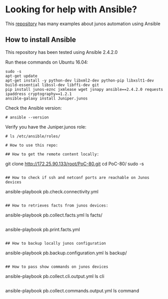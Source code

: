 
# Looking for help with Ansible? 

This [repository](https://github.com/ksator/ansible-training-for-junos-automation) has many examples about junos automation using Ansible

## How to install Ansible

This repository has been tested using Ansible 2.4.2.0  

Run these commands on Ubuntu 16.04:
```
sudo -s
apt-get update
apt-get install -y python-dev libxml2-dev python-pip libxslt1-dev build-essential libssl-dev libffi-dev git
pip install junos-eznc jxmlease wget jsnapy ansible==2.4.2.0 requests ipaddress cryptography==1.2.1 
ansible-galaxy install Juniper.junos
```
Check the Ansible version:
```
# ansible --version
```
Verify you have the Juniper.junos role: 
```
# ls /etc/ansible/roles/
```

```
# How to use this repo:

## How to get the remote content locally:

```
git clone http://172.25.90.133/root/PoC-80.git
cd PoC-80/
sudo -s
```

## How to check if ssh and netconf ports are reachable on Junos devices
```
ansible-playbook pb.check.connectivity.yml
```

## How to retrieves facts from junos devices: 

```
ansible-playbook pb.collect.facts.yml
ls facts/
```
```
ansible-playbook pb.print.facts.yml
```

## How to backup locally junos configuration

```
ansible-playbook pb.backup.configuration.yml
ls backup/
```

## How to pass show commands on junos devices

```
ansible-playbook pb.collect.cli.output.yml
ls cli
```
```
ansible-playbook pb.collect.commands.output.yml
ls command
```



